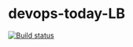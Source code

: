 # devops-today-LB

[![Build status](https://dev.azure.com/LaurenNBenson/devops-today/_apis/build/status/devops-today-CI)](https://dev.azure.com/LaurenNBenson/devops-today/_build/latest?definitionId=14)